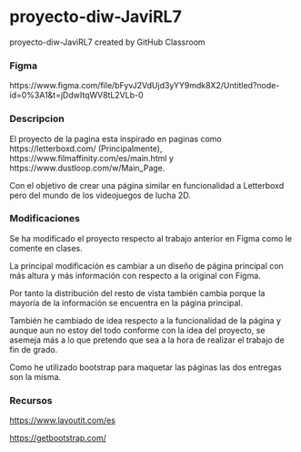 # proyecto-diw-JaviRL7
proyecto-diw-JaviRL7 created by GitHub Classroom

<h3>Figma</h3>
https://www.figma.com/file/bFyvJ2VdUjd3yYY9mdk8X2/Untitled?node-id=0%3A1&t=jDdwItqWV8tL2VLb-0

<h3>Descripcion</h3>
El proyecto de la pagina esta inspirado en paginas como https://letterboxd.com/ (Principalmente), https://www.filmaffinity.com/es/main.html y https://www.dustloop.com/w/Main_Page.

Con el objetivo de crear una página similar en funcionalidad a Letterboxd pero del mundo de los videojuegos de lucha 2D.

<h3>Modificaciones</h3>


Se ha modificado el proyecto respecto al trabajo anterior en Figma como le comente en clases.

La principal modificación es cambiar a un diseño de página principal con más altura y más información con respecto a la original con Figma.

Por tanto la distribución del resto de vista también cambia porque la mayoría de la información se encuentra en la página principal.

También he cambiado de idea respecto a la funcionalidad de la página y aunque aun no estoy del todo conforme con la idea del proyecto, se asemeja más a lo que pretendo que sea a la hora de realizar el trabajo de fin de grado.

Como he utilizado bootstrap para maquetar las páginas las dos entregas son la misma.




<h3>Recursos</h3>

https://www.layoutit.com/es

https://getbootstrap.com/

